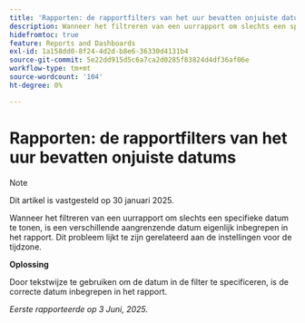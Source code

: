 ```yaml
---
title: 'Rapporten: de rapportfilters van het uur bevatten onjuiste datums'
description: Wanneer het filtreren van een uurrapport om slechts een specifieke datum te tonen, is een verschillende aangrenzende datum eigenlijk inbegrepen in het rapport. Dit probleem lijkt te zijn gerelateerd aan de instellingen voor de tijdzone.
hidefromtoc: true
feature: Reports and Dashboards
exl-id: 1a158dd0-8f24-4d2d-b8e6-36330d4131b4
source-git-commit: 5e22dd915d5c6a7ca2d0285f83824d4df36af06e
workflow-type: tm+mt
source-wordcount: '104'
ht-degree: 0%

---
```


# Rapporten: de rapportfilters van het uur bevatten onjuiste datums

>[!NOTE]
>
>Dit artikel is vastgesteld op 30 januari 2025.

Wanneer het filtreren van een uurrapport om slechts een specifieke datum te tonen, is een verschillende aangrenzende datum eigenlijk inbegrepen in het rapport. Dit probleem lijkt te zijn gerelateerd aan de instellingen voor de tijdzone.

**Oplossing**

Door tekstwijze te gebruiken om de datum in de filter te specificeren, is de correcte datum inbegrepen in het rapport.

_Eerste rapporteerde op 3 Juni, 2025._
